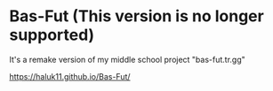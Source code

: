 # Bas-Fut (This version is no longer supported)

It's a remake version of my middle school project "bas-fut.tr.gg"


https://haluk11.github.io/Bas-Fut/
